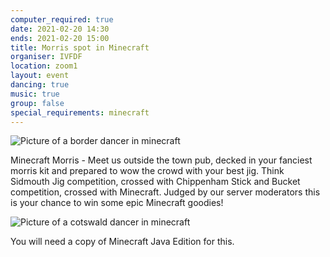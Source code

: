 ```yaml
---
computer_required: true
date: 2021-02-20 14:30
ends: 2021-02-20 15:00
title: Morris spot in Minecraft
organiser: IVFDF
location: zoom1
layout: event
dancing: true
music: true
group: false
special_requirements: minecraft
---
```

![Picture of a border dancer in minecraft]({{site.baseurl}}/assets/event_minecraft_1.png)

Minecraft Morris - Meet us outside the town pub, decked in your fanciest morris kit and prepared to wow the crowd with your best jig. Think Sidmouth Jig competition, crossed with Chippenham Stick and Bucket competition, crossed with Minecraft. Judged by our server moderators this is your chance to win some epic Minecraft goodies!

![Picture of a cotswald dancer in minecraft]({{site.baseurl}}/assets/event_minecraft_2.png)

You will need a copy of Minecraft Java Edition for this.
